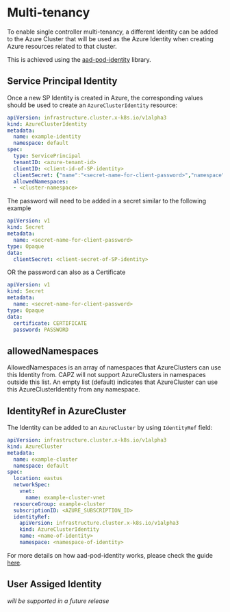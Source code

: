# Multi-tenancy

To enable single controller multi-tenancy, a different Identity can be added to the Azure Cluster that will be used as the Azure Identity when creating Azure resources related to that cluster.

This is achieved using the [aad-pod-identity](https://azure.github.io/aad-pod-identity) library. 

## Service Principal Identity

Once a new SP Identity is created in Azure, the corresponding values should be used to create an `AzureClusterIdentity` resource:

```yaml
apiVersion: infrastructure.cluster.x-k8s.io/v1alpha3
kind: AzureClusterIdentity
metadata:
  name: example-identity
  namespace: default
spec:
  type: ServicePrincipal
  tenantID: <azure-tenant-id>
  clientID: <client-id-of-SP-identity>
  clientSecret: {"name":"<secret-name-for-client-password>","namespace":"default"}
  allowedNamespaces: 
  - <cluster-namespace>

```
The password will need to be added in a secret similar to the following example

```yaml
apiVersion: v1
kind: Secret
metadata:
  name: <secret-name-for-client-password>
type: Opaque
data:
  clientSecret: <client-secret-of-SP-identity>
```

OR the password can also as a Certificate 

```yaml
apiVersion: v1
kind: Secret
metadata:
  name: <secret-name-for-client-password>
type: Opaque
data:
  certificate: CERTIFICATE
  password: PASSWORD
```

## allowedNamespaces
AllowedNamespaces is an array of namespaces that AzureClusters can use this Identity from. CAPZ will not support AzureClusters in namespaces  outside this list. 
An empty list (default) indicates that AzureCluster can use this AzureClusterIdentity from any namespace. 

## IdentityRef in AzureCluster

The Identity can be added to an `AzureCluster` by using `IdentityRef` field:

```yaml
apiVersion: infrastructure.cluster.x-k8s.io/v1alpha3
kind: AzureCluster
metadata:
  name: example-cluster
  namespace: default
spec:
  location: eastus
  networkSpec:
    vnet:
      name: example-cluster-vnet
  resourceGroup: example-cluster
  subscriptionID: <AZURE_SUBSCRIPTION_ID>
  identityRef:
    apiVersion: infrastructure.cluster.x-k8s.io/v1alpha3
    kind: AzureClusterIdentity
    name: <name-of-identity>
    namespace: <namespace-of-identity>
```

For more details on how aad-pod-identity works, please check the guide [here](https://azure.github.io/aad-pod-identity/docs/).

## User Assiged Identity

_will be supported in a future release_